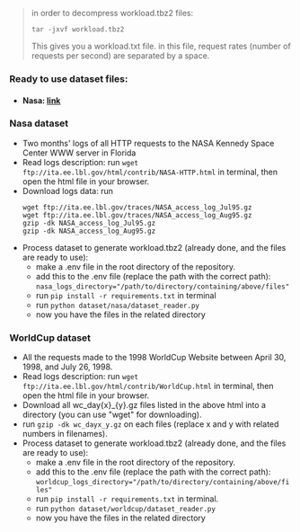 > in order to decompress workload.tbz2 files:
> ```shell
> tar -jxvf workload.tbz2
> ```
> This gives you a workload.txt file. in this file,
> request rates (number of requests per second) are separated by a space.

### Ready to use dataset files:
- #### Nasa: [link](https://github.com/reconfigurable-ml-pipeline/web-service-datasets/raw/master/dataset/nasa/workload.tbz2)

### Nasa dataset
- Two months' logs of all HTTP requests to the NASA Kennedy Space Center WWW server in Florida
- Read logs description: run `wget ftp://ita.ee.lbl.gov/html/contrib/NASA-HTTP.html` 
  in terminal, then open the html file in your browser.
- Download logs data: run 
    ```shell
    wget ftp://ita.ee.lbl.gov/traces/NASA_access_log_Jul95.gz
    wget ftp://ita.ee.lbl.gov/traces/NASA_access_log_Aug95.gz
    gzip -dk NASA_access_log_Jul95.gz
    gzip -dk NASA_access_log_Aug95.gz
    ```
- Process dataset to generate workload.tbz2 (already done, and the files are ready to use):
    - make a .env file in the root directory of the repository.
    - add this to the .env file (replace the path with the correct path):
      `nasa_logs_directory="/path/to/directory/containing/above/files"`
    - run `pip install -r requirements.txt` in terminal
    - run `python dataset/nasa/dataset_reader.py`
    - now you have the files in the related directory
  

### WorldCup dataset
- All the requests made to the 1998 WorldCup Website between April 30, 1998, and July 26, 1998.
- Read logs description: run `wget ftp://ita.ee.lbl.gov/html/contrib/WorldCup.html` in terminal,
  then open the html file in your browser.
- Download all wc_day{x}_{y}.gz files listed in the above html into a directory (you can use "wget" for downloading).
- run `gzip -dk wc_dayx_y.gz` on each files (replace x and y with related numbers in filenames).
- Process dataset to generate workload.tbz2 (already done, and the files are ready to use):
  - make a .env file in the root directory of the repository.
  - add this to the .env file (replace the path with the correct path):
    `worldcup_logs_directory="/path/to/directory/containing/above/files"`
  - run `pip install -r requirements.txt` in terminal.
  - run `python dataset/worldcup/dataset_reader.py`
  - now you have the files in the related directory